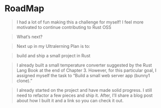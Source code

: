 # RoadMap

> I had a lot of fun making this a challenge for myself! I feel more motivated to continue contributing to Rust OSS 

> What’s next?

> Next up in my Ultralerning Plan is to:

> build and ship a small project in Rust

> I already built a small temperature converter suggested by the Rust Lang Book at the end of Chapter 3. However, for this particular goal, I assigned myself the task to “Build a small web server app (bunny1 clone).”

> I already started on the project and have made solid progress. I still need to refactor a few pieces and ship it. After, I’ll share a blog post about how I built it and a link so you can check it out.

